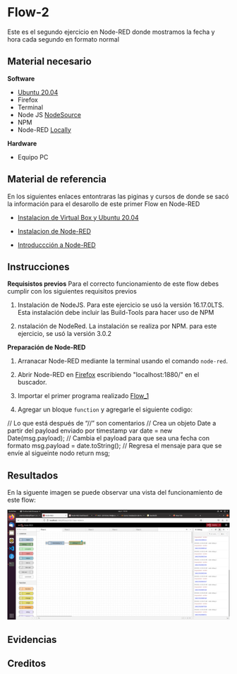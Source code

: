 # Flow-2
Este es el segundo ejercicio en Node-RED  donde mostramos la fecha y hora cada segundo en formato normal
## Material necesario

**Software**
- [Ubuntu 20.04](https://releases.ubuntu.com/20.04/)
- Firefox
- Terminal
- Node JS [NodeSource](https://github.com/nodesource/distributions/blob/master/README.md)
- NPM
- Node-RED [Locally](https://nodered.org/docs/getting-started/local)


**Hardware**
- Equipo PC

## Material de referencia 
En los siguientes enlaces entontraras las piginas y cursos de donde se sacó la información para el desarollo de este primer Flow en Node-RED

- [Instalacion de Virtual Box y Ubuntu 20.04](https://edu.codigoiot.com/course/view.php?id=812)

- [Instalacion de Node-RED](https://edu.codigoiot.com/course/view.php?id=817)

- [Introduccción a Node-RED](https://edu.codigoiot.com/enrol/index.php?id=278)

## Instrucciones
**Requisistos previos**
Para el correcto funcionamiento de este flow debes cumplir con los siguientes requisitos previos

1. Instalación de NodeJS. Para este ejercicio se usó la versión 16.17.0LTS. Esta instalación debe incluir las Build-Tools para hacer uso de NPM

2. nstalación de NodeRed. La instalación se realiza por NPM. para este ejercicio, se usó la versión 3.0.2

**Preparación de Node-RED**
1. Arranacar Node-RED mediante la terminal usando el comando `node-red`.

2. Abrir Node-RED en [Firefox](localhost:1880/) escribiendo "localhost:1880/" en el buscador. 

3. Importar el primer programa realizado [Flow_1](https://github.com/aramisroldan/Flow-1.git)


4. Agregar un bloque `function` y agregarle el siguiente codigo:

// Lo que está después de “//” son comentarios
// Crea un objeto Date a partir del payload enviado por timestamp
var date = new Date(msg.payload);
// Cambia el payload para que sea una fecha con formato
msg.payload = date.toString();
// Regresa el mensaje para que se envíe al sigueinte nodo
return msg;

## Resultados
En la siguente imagen se puede observar una vista del funcionamiento de este flow:

![Funcionamiento del programa](https://github.com/aramisroldan/Flow-1/blob/main/Flow_1.png)

## Evidencias 

## Creditos